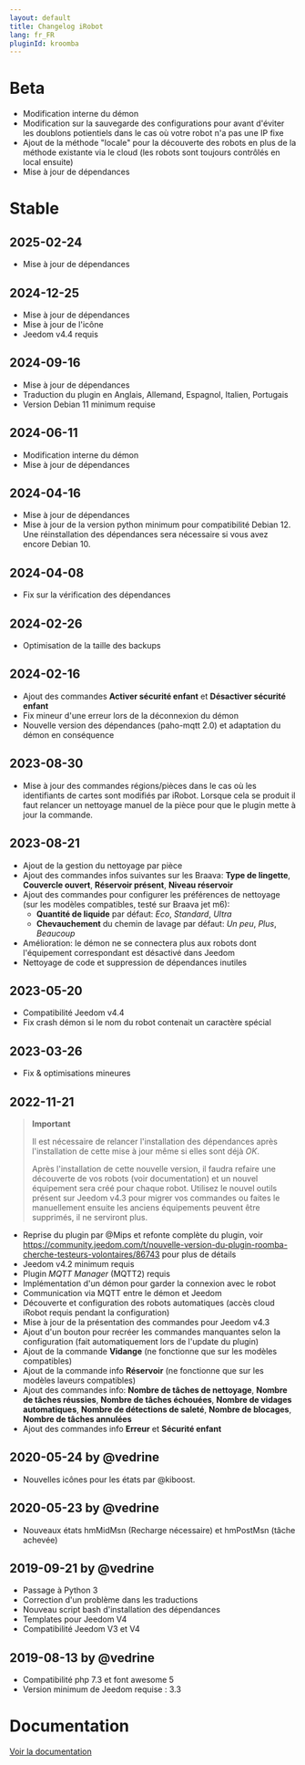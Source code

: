 ```yaml
---
layout: default
title: Changelog iRobot
lang: fr_FR
pluginId: kroomba
---
```


# Beta

- Modification interne du démon
- Modification sur la sauvegarde des configurations pour avant d'éviter les doublons potientiels dans le cas où votre robot n'a pas une IP fixe
- Ajout de la méthode "locale" pour la découverte des robots en plus de la méthode existante via le cloud (les robots sont toujours contrôlés en local ensuite)
- Mise à jour de dépendances

# Stable

## 2025-02-24

- Mise à jour de dépendances

## 2024-12-25

- Mise à jour de dépendances
- Mise à jour de l'icône
- Jeedom v4.4 requis

## 2024-09-16

- Mise à jour de dépendances
- Traduction du plugin en Anglais, Allemand, Espagnol, Italien, Portugais
- Version Debian 11 minimum requise

## 2024-06-11

- Modification interne du démon
- Mise à jour de dépendances

## 2024-04-16

- Mise à jour de dépendances
- Mise à jour de la version python minimum pour compatibilité Debian 12. Une réinstallation des dépendances sera nécessaire si vous avez encore Debian 10.

## 2024-04-08

- Fix sur la vérification des dépendances

## 2024-02-26

- Optimisation de la taille des backups

## 2024-02-16

- Ajout des commandes **Activer sécurité enfant** et **Désactiver sécurité enfant**
- Fix mineur d'une erreur lors de la déconnexion du démon
- Nouvelle version des dépendances (paho-mqtt 2.0) et adaptation du démon en conséquence

## 2023-08-30

- Mise à jour des commandes régions/pièces dans le cas où les identifiants de cartes sont modifiés par iRobot. Lorsque cela se produit il faut relancer un nettoyage manuel de la pièce pour que le plugin mette à jour la commande.

## 2023-08-21

- Ajout de la gestion du nettoyage par pièce
- Ajout des commandes infos suivantes sur les Braava: **Type de lingette**, **Couvercle ouvert**, **Réservoir présent**, **Niveau réservoir**
- Ajout des commandes pour configurer les préférences de nettoyage (sur les modèles compatibles, testé sur Braava jet m6):
  - **Quantité de liquide** par défaut: *Eco*, *Standard*, *Ultra*
  - **Chevauchement** du chemin de lavage par défaut: *Un peu*, *Plus*, *Beaucoup*
- Amélioration: le démon ne se connectera plus aux robots dont l'équipement correspondant est désactivé dans Jeedom
- Nettoyage de code et suppression de dépendances inutiles

## 2023-05-20

- Compatibilité Jeedom v4.4
- Fix crash démon si le nom du robot contenait un caractère spécial

## 2023-03-26

- Fix & optimisations mineures

## 2022-11-21

> **Important**
>
> Il est nécessaire de relancer l'installation des dépendances après l'installation de cette mise à jour même si elles sont déjà *OK*.
>
> Après l'installation de cette nouvelle version, il faudra refaire une découverte de vos robots (voir documentation) et un nouvel équipement sera créé pour chaque robot.
> Utilisez le nouvel outils présent sur Jeedom v4.3 pour migrer vos commandes ou faites le manuellement ensuite les anciens équipements peuvent être supprimés, il ne serviront plus.

- Reprise du plugin par @Mips et refonte complète du plugin, voir <https://community.jeedom.com/t/nouvelle-version-du-plugin-roomba-cherche-testeurs-volontaires/86743> pour plus de détails
- Jeedom v4.2 minimum requis
- Plugin *MQTT Manager* (MQTT2) requis
- Implémentation d'un démon pour garder la connexion avec le robot
- Communication via MQTT entre le démon et Jeedom
- Découverte et configuration des robots automatiques (accès cloud iRobot requis pendant la configuration)
- Mise à jour de la présentation des commandes pour Jeedom v4.3
- Ajout d'un bouton pour recréer les commandes manquantes selon la configuration (fait automatiquement lors de l'update du plugin)
- Ajout de la commande **Vidange** (ne fonctionne que sur les modèles compatibles)
- Ajout de la commande info **Réservoir** (ne fonctionne que sur les modèles laveurs compatibles)
- Ajout des commandes info: **Nombre de tâches de nettoyage**, **Nombre de tâches réussies**, **Nombre de tâches échouées**, **Nombre de vidages automatiques**, **Nombre de détections de saleté**, **Nombre de blocages**, **Nombre de tâches annulées**
- Ajout des commandes info **Erreur** et **Sécurité enfant**

## 2020-05-24 by @vedrine

- Nouvelles icônes pour les états par @kiboost.

## 2020-05-23 by @vedrine

- Nouveaux états hmMidMsn (Recharge nécessaire) et hmPostMsn (tâche achevée)

## 2019-09-21 by @vedrine

- Passage à Python 3
- Correction d'un problème dans les traductions
- Nouveau script bash d'installation des dépendances
- Templates pour Jeedom V4
- Compatibilité Jeedom V3 et V4

## 2019-08-13 by @vedrine

- Compatibilité php 7.3 et font awesome 5
- Version minimum de Jeedom requise : 3.3

# Documentation

[Voir la documentation]({{site.baseurl}}/{{page.pluginId}}/{{page.lang}})
